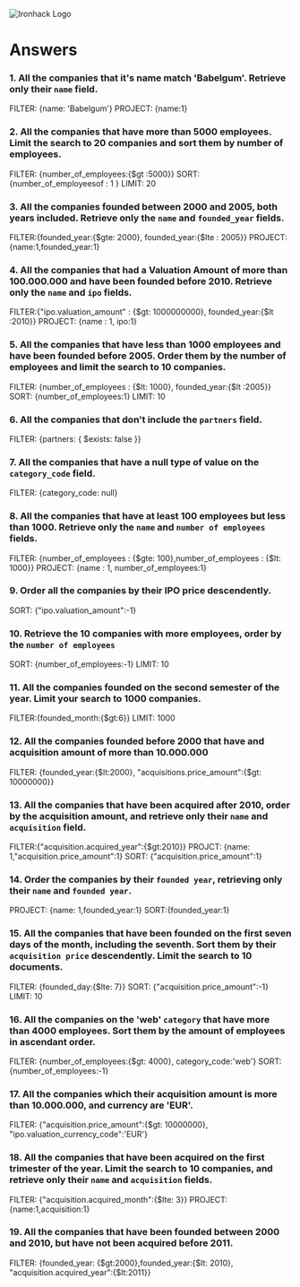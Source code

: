 ![Ironhack Logo](https://i.imgur.com/1QgrNNw.png)

# Answers

### 1. All the companies that it's name match 'Babelgum'. Retrieve only their `name` field.

<!-- Your Code Goes Here -->
FILTER: {name: 'Babelgum'}
PROJECT: {name:1}

### 2. All the companies that have more than 5000 employees. Limit the search to 20 companies and sort them by **number of employees**.

<!-- Your Code Goes Here -->
FILTER: {number_of_employees:{$gt :5000}} 
SORT: {number_of_employeesof : 1 }
LIMIT: 20

### 3. All the companies founded between 2000 and 2005, both years included. Retrieve only the `name` and `founded_year` fields.

<!-- Your Code Goes Here -->
FILTER:{founded_year:{$gte: 2000}, founded_year:{$lte : 2005}}
PROJECT: {name:1,founded_year:1}

### 4. All the companies that had a Valuation Amount of more than 100.000.000 and have been founded before 2010. Retrieve only the `name` and `ipo` fields.

<!-- Your Code Goes Here -->
FILTER:{"ipo.valuation_amount" : {$gt: 1000000000}, founded_year:{$lt :2010}}
PROJECT: {name : 1, ipo:1}

### 5. All the companies that have less than 1000 employees and have been founded before 2005. Order them by the number of employees and limit the search to 10 companies.

<!-- Your Code Goes Here -->
FILTER: {number_of_employees : {$lt: 1000}, founded_year:{$lt :2005}}
SORT: {number_of_employees:1}
LIMIT: 10

### 6. All the companies that don't include the `partners` field.

<!-- Your Code Goes Here -->
FILTER: {partners: { $exists: false }}

### 7. All the companies that have a null type of value on the `category_code` field.

<!-- Your Code Goes Here -->
FILTER: {category_code: null} 

### 8. All the companies that have at least 100 employees but less than 1000. Retrieve only the `name` and `number of employees` fields.

<!-- Your Code Goes Here -->
FILTER: {number_of_employees : {$gte: 100},number_of_employees : {$lt: 1000}}
PROJECT: {name : 1, number_of_employees:1}

### 9. Order all the companies by their IPO price descendently.

<!-- Your Code Goes Here -->
SORT: {"ipo.valuation_amount":-1}

### 10. Retrieve the 10 companies with more employees, order by the `number of employees`

<!-- Your Code Goes Here -->
SORT: {number_of_employees:-1}
LIMIT: 10

### 11. All the companies founded on the second semester of the year. Limit your search to 1000 companies.

<!-- Your Code Goes Here -->
FILTER:{founded_month:{$gt:6}}
LIMIT: 1000
<!-- ### 12. All the companies that have been 'deadpooled' after the third year. -->

<!-- Your Code Goes Here -->

### 12. All the companies founded before 2000 that have and acquisition amount of more than 10.000.000

<!-- Your Code Goes Here -->
FILTER: {founded_year:{$lt:2000}, "acquisitions.price_amount":{$gt: 10000000}}

### 13. All the companies that have been acquired after 2010, order by the acquisition amount, and retrieve only their `name` and `acquisition` field.

<!-- Your Code Goes Here -->
FILTER:{"acquisition.acquired_year":{$gt:2010}}
PROJCT: {name: 1,"acquisition.price_amount":1}
SORT: {"acquisition.price_amount":1}

### 14. Order the companies by their `founded year`, retrieving only their `name` and `founded year`.

<!-- Your Code Goes Here -->
PROJECT: {name: 1,founded_year:1}
SORT:{founded_year:1}

### 15. All the companies that have been founded on the first seven days of the month, including the seventh. Sort them by their `acquisition price` descendently. Limit the search to 10 documents.

<!-- Your Code Goes Here -->
FILTER: {founded_day:{$lte: 7}}
SORT: {"acquisition.price_amount":-1}
LIMIT: 10

### 16. All the companies on the 'web' `category` that have more than 4000 employees. Sort them by the amount of employees in ascendant order.

<!-- Your Code Goes Here -->
FILTER: {number_of_employees:{$gt: 4000}, category_code:'web'}
SORT: {number_of_employees:-1}

### 17. All the companies which their acquisition amount is more than 10.000.000, and currency are 'EUR'.

<!-- Your Code Goes Here -->
FILTER: {"acquisition.price_amount":{$gt: 10000000}, "ipo.valuation_currency_code":'EUR'}


### 18. All the companies that have been acquired on the first trimester of the year. Limit the search to 10 companies, and retrieve only their `name` and `acquisition` fields.

<!-- Your Code Goes Here -->

FILTER: {"acquisition.acquired_month":{$lte: 3}}
PROJECT: {name:1,acquisition:1}

### 19. All the companies that have been founded between 2000 and 2010, but have not been acquired before 2011.

<!-- Your Code Goes Here -->
FILTER: {founded_year: {$gt:2000},founded_year:{$lt: 2010}, "acquisition.acquired_year":{$lt:2011}}